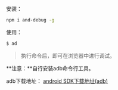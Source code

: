 安装：

```bash
npm i and-debug -g
```

使用：

```bash
$ ad
```

> 执行命令后，即可在浏览器中进行调试。



**注意：**自行安装adb命令行工具。

adb下载地址： [android SDK下载地址(adb)](https://developer.android.com/studio/releases/platform-tools?hl=zh-cn)






